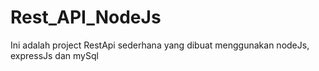 # Rest_API_NodeJs
Ini adalah project RestApi sederhana yang dibuat menggunakan nodeJs, expressJs dan mySql
##
